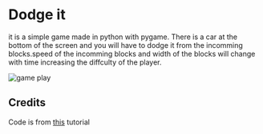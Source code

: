 # Dodge it
it is a simple game made in python with pygame.
There is a car at the bottom of the screen and you will have to dodge it from the incomming blocks.speed of the incomming blocks and width of the blocks will change with time increasing the diffculty of the player.<br/>

![game play](https://github.com/adibyte95/Dodge-It/blob/master/media/gameplay.gif)
<h2>Credits</h2>
Code is from <a href = "https://www.youtube.com/watch?v=ujOTNg17LjI&list=PLQVvvaa0QuDdLkP8MrOXLe_rKuf6r80KO">this</a> tutorial
